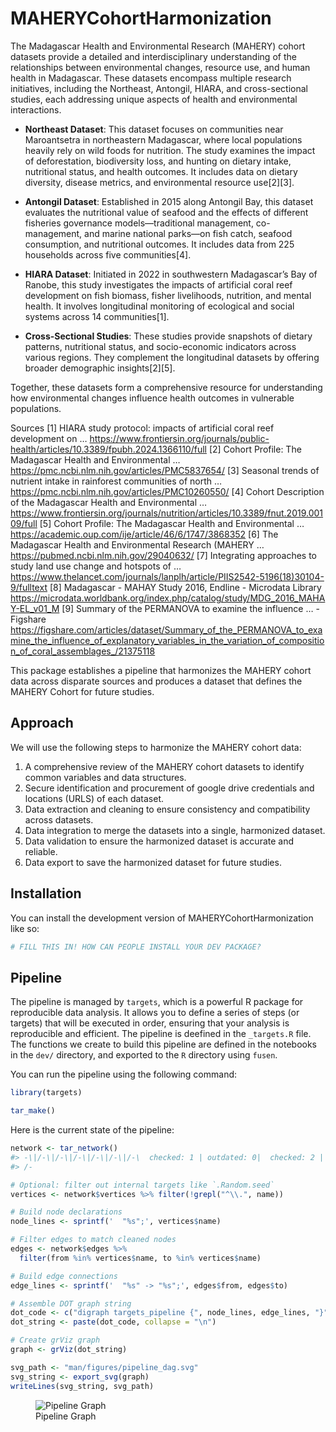 
<!-- README.md is generated from README.Rmd. Please edit that file -->

# MAHERYCohortHarmonization

<!-- badges: start -->

<!-- badges: end -->

The Madagascar Health and Environmental Research (MAHERY) cohort
datasets provide a detailed and interdisciplinary understanding of the
relationships between environmental changes, resource use, and human
health in Madagascar. These datasets encompass multiple research
initiatives, including the Northeast, Antongil, HIARA, and
cross-sectional studies, each addressing unique aspects of health and
environmental interactions.

- **Northeast Dataset**: This dataset focuses on communities near
  Maroantsetra in northeastern Madagascar, where local populations
  heavily rely on wild foods for nutrition. The study examines the
  impact of deforestation, biodiversity loss, and hunting on dietary
  intake, nutritional status, and health outcomes. It includes data on
  dietary diversity, disease metrics, and environmental resource
  use\[2\]\[3\].

- **Antongil Dataset**: Established in 2015 along Antongil Bay, this
  dataset evaluates the nutritional value of seafood and the effects of
  different fisheries governance models—traditional management,
  co-management, and marine national parks—on fish catch, seafood
  consumption, and nutritional outcomes. It includes data from 225
  households across five communities\[4\].

- **HIARA Dataset**: Initiated in 2022 in southwestern Madagascar’s Bay
  of Ranobe, this study investigates the impacts of artificial coral
  reef development on fish biomass, fisher livelihoods, nutrition, and
  mental health. It involves longitudinal monitoring of ecological and
  social systems across 14 communities\[1\].

- **Cross-Sectional Studies**: These studies provide snapshots of
  dietary patterns, nutritional status, and socio-economic indicators
  across various regions. They complement the longitudinal datasets by
  offering broader demographic insights\[2\]\[5\].

Together, these datasets form a comprehensive resource for understanding
how environmental changes influence health outcomes in vulnerable
populations.

Sources \[1\] HIARA study protocol: impacts of artificial coral reef
development on …
<https://www.frontiersin.org/journals/public-health/articles/10.3389/fpubh.2024.1366110/full>
\[2\] Cohort Profile: The Madagascar Health and Environmental …
<https://pmc.ncbi.nlm.nih.gov/articles/PMC5837654/> \[3\] Seasonal
trends of nutrient intake in rainforest communities of north …
<https://pmc.ncbi.nlm.nih.gov/articles/PMC10260550/> \[4\] Cohort
Description of the Madagascar Health and Environmental …
<https://www.frontiersin.org/journals/nutrition/articles/10.3389/fnut.2019.00109/full>
\[5\] Cohort Profile: The Madagascar Health and Environmental …
<https://academic.oup.com/ije/article/46/6/1747/3868352> \[6\] The
Madagascar Health and Environmental Research (MAHERY …
<https://pubmed.ncbi.nlm.nih.gov/29040632/> \[7\] Integrating approaches
to study land use change and hotspots of …
<https://www.thelancet.com/journals/lanplh/article/PIIS2542-5196(18)30104-9/fulltext>
\[8\] Madagascar - MAHAY Study 2016, Endline - Microdata Library
<https://microdata.worldbank.org/index.php/catalog/study/MDG_2016_MAHAY-EL_v01_M>
\[9\] Summary of the PERMANOVA to examine the influence … - Figshare
<https://figshare.com/articles/dataset/Summary_of_the_PERMANOVA_to_examine_the_influence_of_explanatory_variables_in_the_variation_of_composition_of_coral_assemblages_/21375118>

This package establishes a pipeline that harmonizes the MAHERY cohort
data across disparate sources and produces a dataset that defines the
MAHERY Cohort for future studies.

## Approach

We will use the following steps to harmonize the MAHERY cohort data:

1.  A comprehensive review of the MAHERY cohort datasets to identify
    common variables and data structures.
2.  Secure identification and procurement of google drive credentials
    and locations (URLS) of each dataset.
3.  Data extraction and cleaning to ensure consistency and compatibility
    across datasets.
4.  Data integration to merge the datasets into a single, harmonized
    dataset.
5.  Data validation to ensure the harmonized dataset is accurate and
    reliable.
6.  Data export to save the harmonized dataset for future studies.

## Installation

You can install the development version of MAHERYCohortHarmonization
like so:

``` r
# FILL THIS IN! HOW CAN PEOPLE INSTALL YOUR DEV PACKAGE?
```

## Pipeline

The pipeline is managed by `targets`, which is a powerful R package for
reproducible data analysis. It allows you to define a series of steps
(or targets) that will be executed in order, ensuring that your analysis
is reproducible and efficient. The pipeline is deefined in the
`_targets.R` file. The functions we create to build this pipeline are
defined in the notebooks in the `dev/` directory, and exported to the
`R` directory using `fusen`.

You can run the pipeline using the following command:

``` r
library(targets)

tar_make()
```

Here is the current state of the pipeline:

``` r
network <- tar_network()
#> -\|/-\|/-\|/-\|/-\|/-\|/-\  checked: 1 | outdated: 0|  checked: 2 | outdated: 0
#> /- 

# Optional: filter out internal targets like `.Random.seed`
vertices <- network$vertices %>% filter(!grepl("^\\.", name))

# Build node declarations
node_lines <- sprintf('  "%s";', vertices$name)

# Filter edges to match cleaned nodes
edges <- network$edges %>%
  filter(from %in% vertices$name, to %in% vertices$name)

# Build edge connections
edge_lines <- sprintf('  "%s" -> "%s";', edges$from, edges$to)

# Assemble DOT graph string
dot_code <- c("digraph targets_pipeline {", node_lines, edge_lines, "}")
dot_string <- paste(dot_code, collapse = "\n")

# Create grViz graph
graph <- grViz(dot_string)

svg_path <- "man/figures/pipeline_dag.svg"
svg_string <- export_svg(graph)
writeLines(svg_string, svg_path)
```

<figure>
<img src="man/figures/pipeline-dag.svg" alt="Pipeline Graph" />
<figcaption aria-hidden="true">Pipeline Graph</figcaption>
</figure>
